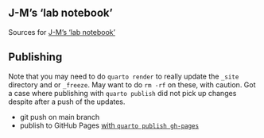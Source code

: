 ## J-M’s ‘lab notebook’

Sources for [J-M’s ‘lab notebook’](https://jmp75.github.io/work-blog)

## Publishing

Note that you may need to do `quarto render` to really update the `_site` directory and or `_freeze`. May want to do `rm -rf` on these, with caution. Got a case where publishing with `quarto publish` did not pick up changes despite after a push of the updates.

* git push on main branch
* publish to GitHub Pages [with `quarto publish gh-pages`](https://quarto.org/docs/publishing/github-pages.html#publish-command)